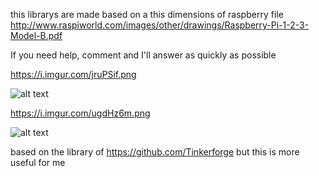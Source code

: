 this librarys are made based on a this dimensions of raspberry file
http://www.raspiworld.com/images/other/drawings/Raspberry-Pi-1-2-3-Model-B.pdf

If you need help, comment and I'll answer as quickly as possible

https://i.imgur.com/jruPSif.png

![alt text](https://i.imgur.com/jruPSif.png)

https://i.imgur.com/ugdHz6m.png

![alt text](https://i.imgur.com/ugdHz6m.png)

based on the library of https://github.com/Tinkerforge but this is more useful for me
